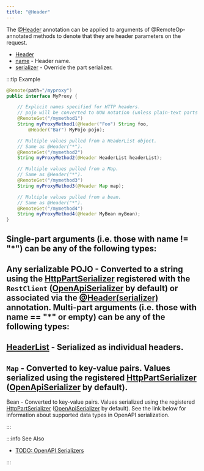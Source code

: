 ```yaml
---
title: "@Header"
---
```


The [@Header](../apidocs/org/apache/juneau/http/annotation/Header.html) annotation can be applied to arguments of @RemoteOp-annotated methods to denote that they are header parameters on the request.
- [Header](../apidocs/org/apache/juneau/http/annotation/Header.html)
- [name](../apidocs/org/apache/juneau/http/annotation/Header.html#name()) - Header name.
- [serializer](../apidocs/org/apache/juneau/http/annotation/Header.html#serializer()) - Override the part serializer.

:::tip Example


```java
@Remote(path="/myproxy")
public interface MyProxy {

    // Explicit names specified for HTTP headers.
    // pojo will be converted to UON notation (unless plain-text parts enabled).
    @RemoteGet("/mymethod1")
    String myProxyMethod1(@Header("Foo") String foo,
        @Header("Bar") MyPojo pojo);

    // Multiple values pulled from a HeaderList object.
    // Same as @Header("*").
    @RemoteGet("/mymethod2")
    String myProxyMethod2(@Header HeaderList headerList);

    // Multiple values pulled from a Map.
    // Same as @Header("*").
    @RemoteGet("/mymethod3")
    String myProxyMethod3(@Header Map map);

    // Multiple values pulled from a bean.
    // Same as @Header("*").
    @RemoteGet("/mymethod4")
    String myProxyMethod4(@Header MyBean myBean);
}
```


Single-part arguments (i.e. those with name != "*") can be any of the following types:
-
Any serializable POJO - Converted to a string using the [HttpPartSerializer](../apidocs/org/apache/juneau/httppart/HttpPartSerializer.html) registered with the
`RestClient` ([OpenApiSerializer](../apidocs/org/apache/juneau/oapi/OpenApiSerializer.html) by default) or associated via the [@Header(serializer)](../apidocs/org/apache/juneau/http/annotation/Header.html#serializer()) annotation.
Multi-part arguments (i.e. those with name == "*" or empty) can be any of the following types:
-
[HeaderList](../apidocs/org/apache/juneau/http/header/HeaderList.html) - Serialized as individual headers.
-
`Map` - Converted to key-value pairs.
Values serialized using the registered [HttpPartSerializer](../apidocs/org/apache/juneau/httppart/HttpPartSerializer.html) ([OpenApiSerializer](../apidocs/org/apache/juneau/oapi/OpenApiSerializer.html) by default).
-
Bean - Converted to key-value pairs.
Values serialized using the registered [HttpPartSerializer](../apidocs/org/apache/juneau/httppart/HttpPartSerializer.html) ([OpenApiSerializer](../apidocs/org/apache/juneau/oapi/OpenApiSerializer.html) by default).
See the link below for information about supported data types in OpenAPI serialization.

:::

:::info See Also
- [TODO: OpenAPI Serializers](TODO.md)

:::
